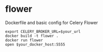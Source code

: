 # flower
Dockerfile and basic config for Celery Flower

```
export CELERY_BROKER_URL=$your_url
docker build -t flower .
docker run flower
open $your_docker_host:5555
```

